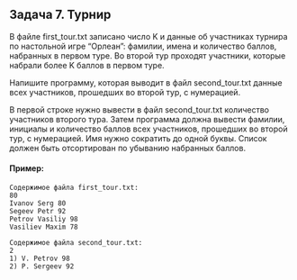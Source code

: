 ## Задача 7. Турнир
В файле first_tour.txt записано число K и данные об участниках турнира по настольной игре “Орлеан”: фамилии, имена и количество баллов, набранных в первом туре. Во второй тур проходят участники, которые набрали более K баллов в первом туре. 

Напишите программу, которая выводит в файл second_tour.txt данные всех участников, прошедших во второй тур, с нумерацией. 

В первой строке нужно вывести в файл second_tour.txt количество участников второго тура. Затем программа должна вывести фамилии, инициалы и количество баллов всех участников, прошедших во второй тур, с нумерацией. Имя нужно сократить до одной буквы. Список должен быть отсортирован по убыванию набранных баллов.

#### Пример:
````
Содержимое файла first_tour.txt:
80
Ivanov Serg 80
Segeev Petr 92
Petrov Vasiliy 98
Vasiliev Maxim 78

Содержимое файла second_tour.txt:
2
1) V. Petrov 98
2) P. Sergeev 92

````